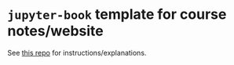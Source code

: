 # `jupyter-book` template for course notes/website

See [this repo](https://github.com/gamma-opt/jb_instructions) for instructions/explanations.